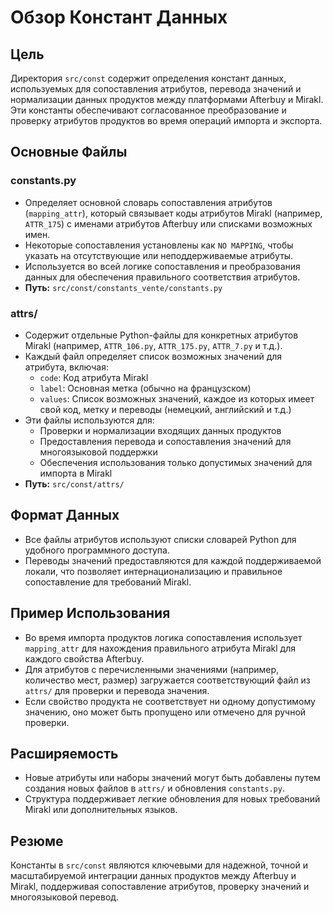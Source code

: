 # Обзор Констант Данных

## Цель
Директория `src/const` содержит определения констант данных, используемых для сопоставления атрибутов, перевода значений и нормализации данных продуктов между платформами Afterbuy и Mirakl. Эти константы обеспечивают согласованное преобразование и проверку атрибутов продуктов во время операций импорта и экспорта.

## Основные Файлы
### constants.py
- Определяет основной словарь сопоставления атрибутов (`mapping_attr`), который связывает коды атрибутов Mirakl (например, `ATTR_175`) с именами атрибутов Afterbuy или списками возможных имен.
- Некоторые сопоставления установлены как `NO MAPPING`, чтобы указать на отсутствующие или неподдерживаемые атрибуты.
- Используется во всей логике сопоставления и преобразования данных для обеспечения правильного соответствия атрибутов.
- **Путь:** `src/const/constants_vente/constants.py`

### attrs/
- Содержит отдельные Python-файлы для конкретных атрибутов Mirakl (например, `ATTR_106.py`, `ATTR_175.py`, `ATTR_7.py` и т.д.).
- Каждый файл определяет список возможных значений для атрибута, включая:
  - `code`: Код атрибута Mirakl
  - `label`: Основная метка (обычно на французском)
  - `values`: Список возможных значений, каждое из которых имеет свой код, метку и переводы (немецкий, английский и т.д.)
- Эти файлы используются для:
  - Проверки и нормализации входящих данных продуктов
  - Предоставления перевода и сопоставления значений для многоязыковой поддержки
  - Обеспечения использования только допустимых значений для импорта в Mirakl
- **Путь:** `src/const/attrs/`

## Формат Данных
- Все файлы атрибутов используют списки словарей Python для удобного программного доступа.
- Переводы значений предоставляются для каждой поддерживаемой локали, что позволяет интернационализацию и правильное сопоставление для требований Mirakl.

## Пример Использования
- Во время импорта продуктов логика сопоставления использует `mapping_attr` для нахождения правильного атрибута Mirakl для каждого свойства Afterbuy.
- Для атрибутов с перечисленными значениями (например, количество мест, размер) загружается соответствующий файл из `attrs/` для проверки и перевода значения.
- Если свойство продукта не соответствует ни одному допустимому значению, оно может быть пропущено или отмечено для ручной проверки.

## Расширяемость
- Новые атрибуты или наборы значений могут быть добавлены путем создания новых файлов в `attrs/` и обновления `constants.py`.
- Структура поддерживает легкие обновления для новых требований Mirakl или дополнительных языков.

## Резюме
Константы в `src/const` являются ключевыми для надежной, точной и масштабируемой интеграции данных продуктов между Afterbuy и Mirakl, поддерживая сопоставление атрибутов, проверку значений и многоязыковой перевод.
